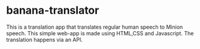 # banana-translator
This is a translation app that translates regular human speech to Minion speech.
This simple web-app is made using HTML,CSS and Javascript. 
The translation happens via an API.
